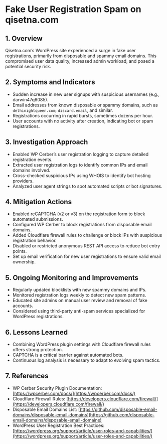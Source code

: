 # Fake User Registration Spam on qisetna.com

## 1. Overview  
Qisetna.com’s WordPress site experienced a surge in fake user registrations, primarily from disposable and spammy email domains. This compromised user data quality, increased admin workload, and posed a potential security risk.

## 2. Symptoms and Indicators  
- Sudden increase in new user signups with suspicious usernames (e.g., darwin47q6085).  
- Email addresses from known disposable or spammy domains, such as `delhinightqueen.com`, `discard.email`, and similar.  
- Registrations occurring in rapid bursts, sometimes dozens per hour.  
- User accounts with no activity after creation, indicating bot or spam registrations.

## 3. Investigation Approach  
- Enabled WP Cerber’s user registration logging to capture detailed registration events.  
- Extracted user registration logs to identify common IPs and email domains involved.  
- Cross-checked suspicious IPs using WHOIS to identify bot hosting providers.  
- Analyzed user agent strings to spot automated scripts or bot signatures.

## 4. Mitigation Actions  
- Enabled reCAPTCHA (v2 or v3) on the registration form to block automated submissions.  
- Configured WP Cerber to block registrations from disposable email domains.  
- Added Cloudflare firewall rules to challenge or block IPs with suspicious registration behavior.  
- Disabled or restricted anonymous REST API access to reduce bot entry points.  
- Set up email verification for new user registrations to ensure valid email ownership.

## 5. Ongoing Monitoring and Improvements  
- Regularly updated blocklists with new spammy domains and IPs.  
- Monitored registration logs weekly to detect new spam patterns.  
- Educated site admins on manual user review and removal of fake accounts.  
- Considered using third-party anti-spam services specialized for WordPress registrations.

## 6. Lessons Learned  
- Combining WordPress plugin settings with Cloudflare firewall rules offers strong protection.  
- CAPTCHA is a critical barrier against automated bots.  
- Continuous log analysis is necessary to adapt to evolving spam tactics.

## 7. References  
- WP Cerber Security Plugin Documentation: [https://wpcerber.com/docs/](https://wpcerber.com/docs/)  
- Cloudflare Firewall Rules: [https://developers.cloudflare.com/firewall/](https://developers.cloudflare.com/firewall/)  
- Disposable Email Domains List: [https://github.com/disposable-email-domains/disposable-email-domains](https://github.com/disposable-email-domains/disposable-email-domains)  
- WordPress User Registration Best Practices: [https://wordpress.org/support/article/user-roles-and-capabilities/](https://wordpress.org/support/article/user-roles-and-capabilities/)
